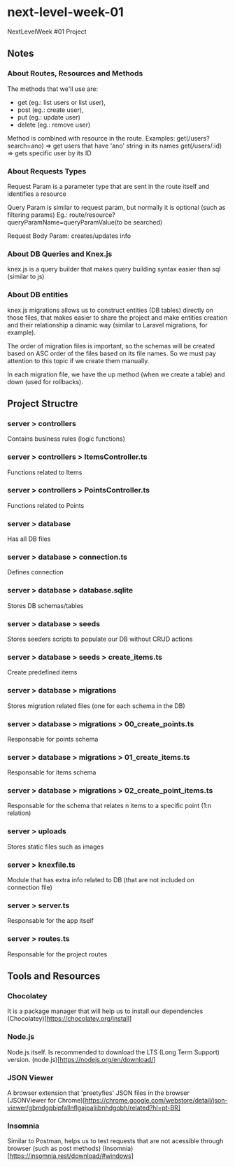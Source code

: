 # next-level-week-01
NextLevelWeek #01 Project

## Notes

### About Routes, Resources and Methods
The methods that we'll use are:
- get (eg.: list users or list user),
- post (eg.: create user),
- put (eg.: update user)
- delete (eg.: remove user)

Method is combined with resource in the route. Examples:
get(/users?search=ano) => get users that have 'ano' string in its names
get(/users/:id) => gets specific user by its ID


### About Requests Types
Request Param is a parameter type that are sent in the route itself and identifies a resource

Query Param is similar to request param, but normally it is optional (such as filtering params)
Eg.: route/resource?queryParamName=queryParamValue(to be searched)

Request Body Param: creates/updates info

### About DB Queries and Knex.js
knex.js is a query builder that makes query building syntax easier than sql (similar to js)

### About DB entities
knex.js migrations allows us to construct entities (DB tables) directly on those files, that makes easier to share the project and make entities creation and their relationship a dinamic way (similar to Laravel migrations, for example).

The order of migration files is important, so the schemas will be created based on ASC order of the files based on its file names. So we must pay attention to this topic if we create them manually.

In each migration file, we have the up method (when we create a table) and down (used for rollbacks).


## Project Structre

### server > controllers
Contains business rules (logic functions)

### server > controllers > ItemsController.ts
Functions related to Items

### server > controllers > PointsController.ts
Functions related to Points

### server > database
Has all DB files

### server > database > connection.ts
Defines connection

### server > database > database.sqlite
Stores DB schemas/tables

### server > database > seeds
Stores seeders scripts to populate our DB without CRUD actions

### server > database > seeds > create_items.ts
Create predefined items

### server > database > migrations
Stores migration related files (one for each schema in the DB)

### server > database > migrations > 00_create_points.ts
Responsable for points schema

### server > database > migrations > 01_create_items.ts
Responsable for items schema

### server > database > migrations > 02_create_point_items.ts
Responsable for the schema that relates n items to a specific point (1:n relation)

### server > uploads
Stores static files such as images

### server > knexfile.ts
Module that has extra info related to DB (that are not included on connection file)

### server > server.ts
Responsable for the app itself

### server > routes.ts
Responsable for the project routes


## Tools and Resources

### Chocolatey
It is a package manager that will help us to install our dependencies
(Chocolatey)[https://chocolatey.org/install]

### Node.js
Node.js itself. Is recommended to download the LTS (Long Term Support) version.
(node.js)[https://nodejs.org/en/download/]

### JSON Viewer
A browser extension that 'preetyfies' JSON files in the browser
(JSONViewer for Chrome)[https://chrome.google.com/webstore/detail/json-viewer/gbmdgpbipfallnflgajpaliibnhdgobh/related?hl=pt-BR]

### Insomnia
Similar to Postman, helps us to test requests that are not acessible through browser (such as post methods)
(Insomnia)[https://insomnia.rest/download/#windows]

